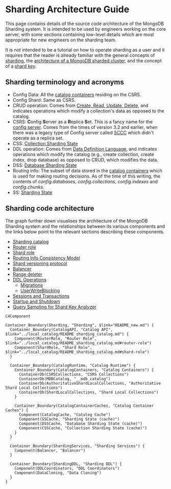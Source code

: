 # Sharding Architecture Guide

This page contains details of the source code architecture of the MongoDB Sharding system. It is intended to be used by engineers working on the core server, with some sections containing low-level details which are most appropriate for new engineers on the sharding team.

It is not intended to be a tutorial on how to operate sharding as a user and it requires that the reader is already familiar with the general concepts of [sharding](https://docs.mongodb.com/manual/sharding/#sharding), the [architecture of a MongoDB sharded cluster](https://docs.mongodb.com/manual/sharding/#sharded-cluster), and the concept of a [shard key](https://docs.mongodb.com/manual/sharding/#shard-keys).

## Sharding terminology and acronyms

- Config Data: All the [catalog containers](../local_catalog/README_sharding_catalog.md#catalog-containers) residing on the CSRS.
- Config Shard: Same as CSRS.
- CRUD operation: Comes from [Create, Read, Update, Delete](https://en.wikipedia.org/wiki/Create,_read,_update_and_delete), and indicates operations which modify a collection's data as opposed to the catalog.
- CSRS: **C**onfig **S**erver as a **R**eplica **S**et. This is a fancy name for the [config server](https://www.mongodb.com/docs/manual/core/sharded-cluster-config-servers/). Comes from the times of version 3.2 and earlier, when there was a legacy type of Config server called [SCCC](https://www.mongodb.com/docs/manual/release-notes/3.4-compatibility/#removal-of-support-for-sccc-config-servers) which didn't operate as a replica set.
- CSS: [Collection Sharding State](https://github.com/mongodb/mongo/blob/master/src/mongo/db/local_catalog/shard_role_catalog/collection_sharding_state.h#L59)
- DDL operation: Comes from [Data Definition Language](https://en.wikipedia.org/wiki/Data_definition_language), and indicates operations which modify the catalog (e.g., create collection, create index, drop database) as opposed to CRUD, which modifies the data.
- DSS: [Database Sharding State](https://github.com/mongodb/mongo/blob/master/src/mongo/db/local_catalog/shard_role_catalog/database_sharding_state.h#L42)
- Routing Info: The subset of data stored in the [catalog containers](../local_catalog/README_sharding_catalog.md#catalog-containers) which is used for making routing decisions. As of the time of this writing, the contents of _config.databases_, _config.collections_, _config.indexes_ and _config.chunks_.
- SS: [Sharding State](https://github.com/mongodb/mongo/blob/master/src/mongo/db/s/sharding_state.h#L51)

## Sharding code architecture

The graph further down visualises the architecture of the MongoDB Sharding system and the relationships between its various components and the links below point to the relevant sections describing these components.

- [Sharding catalog](../local_catalog/README_sharding_catalog.md#sharding-catalog)
- [Router role](../local_catalog/README_sharding_catalog.md#router-role)
- [Shard role](../local_catalog/README_sharding_catalog.md#router-role)
- [Routing Info Consistency Model](../global_catalog/catalog_cache/README_routing_info_cache_consistency_model.md)
- [Shard versioning protocol](../versioning_protocol/README_versioning_protocols.md)
- [Balancer](../s/balancer/README.md)
- [Range deleter](../s/README_range_deleter.md)
- [DDL Operations](../global_catalog/ddl/README_ddl_operations.md)
  - [Migrations](../s/README_migrations.md)
  - [UserWriteBlocking](../user_write_block/README_user_write_blocking.md)
- [Sessions and Transactions](../s/README_sessions_and_transactions.md)
- [Startup and Shutdown](README_startup_and_shutdown.md)
- [Query Sampling for Shard Key Analyzer](../s/README_analyze_shard_key.md)

```mermaid
C4Component

Container_Boundary(Sharding, "Sharding", $link="README_new.md") {
  Container_Boundary(CatalogAPI, "Catalog API", $link="../local_catalog/README_sharding_catalog.md") {
    Component(RouterRole, "Router Role", $link="../local_catalog/README_sharding_catalog.md#router-role")
    Component(ShardRole, "Shard Role", $link="../local_catalog/README_sharding_catalog.md#shard-role")
  }

  Container_Boundary(CatalogRuntime, "Catalog Runtime") {
    Container_Boundary(CatalogContainers, "Catalog Containers") {
      ContainerDb(CSRSCollections, "CSRS Collections")
      ContainerDb(MDBCatalog, "__mdb_catalog")
      ContainerDb(AuthoritativeShardLocalCollections, "Authoritative Shard Local Collections")
      ContainerDb(ShardLocalCollections, "Shard Local Collections")
    }

    Container_Boundary(CatalogContainerCaches, "Catalog Container Caches") {
      Component(CatalogCache, "Catalog Cache")
      Component(SSCache, "Sharding State (cache)")
      Component(DSSCache, "Database Sharding State (cache)")
      Component(CSSCache, "Collection Sharding State (cache)")
    }
  }

  Container_Boundary(ShardingServices, "Sharding Services") {
    Component(Balancer, "Balancer")
  }

  Container_Boundary(ShardingDDL, "Sharding DDL") {
    Component(DDLCoordinators, "DDL Coordinators")
    Component(DataCloning, "Data Cloning")
  }
}
```

